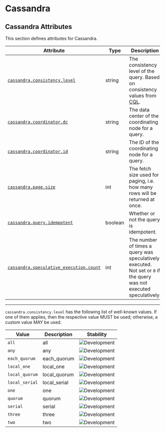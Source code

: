 <!-- NOTE: THIS FILE IS AUTOGENERATED. DO NOT EDIT BY HAND. -->
<!-- see templates/registry/markdown/attribute_namespace.md.j2 -->

# Cassandra

## Cassandra Attributes

This section defines attributes for Cassandra.

| Attribute | Type | Description | Examples | Stability |
|---|---|---|---|---|
| <a id="cassandra-consistency-level" href="#cassandra-consistency-level">`cassandra.consistency.level`</a> | string | The consistency level of the query. Based on consistency values from [CQL](https://docs.datastax.com/en/cassandra-oss/3.0/cassandra/dml/dmlConfigConsistency.html). | `all`; `each_quorum`; `quorum` | ![Development](https://img.shields.io/badge/-development-blue) |
| <a id="cassandra-coordinator-dc" href="#cassandra-coordinator-dc">`cassandra.coordinator.dc`</a> | string | The data center of the coordinating node for a query. | `us-west-2` | ![Development](https://img.shields.io/badge/-development-blue) |
| <a id="cassandra-coordinator-id" href="#cassandra-coordinator-id">`cassandra.coordinator.id`</a> | string | The ID of the coordinating node for a query. | `be13faa2-8574-4d71-926d-27f16cf8a7af` | ![Development](https://img.shields.io/badge/-development-blue) |
| <a id="cassandra-page-size" href="#cassandra-page-size">`cassandra.page.size`</a> | int | The fetch size used for paging, i.e. how many rows will be returned at once. | `5000` | ![Development](https://img.shields.io/badge/-development-blue) |
| <a id="cassandra-query-idempotent" href="#cassandra-query-idempotent">`cassandra.query.idempotent`</a> | boolean | Whether or not the query is idempotent. |  | ![Development](https://img.shields.io/badge/-development-blue) |
| <a id="cassandra-speculative-execution-count" href="#cassandra-speculative-execution-count">`cassandra.speculative_execution.count`</a> | int | The number of times a query was speculatively executed. Not set or `0` if the query was not executed speculatively. | `0`; `2` | ![Development](https://img.shields.io/badge/-development-blue) |

---

`cassandra.consistency.level` has the following list of well-known values. If one of them applies, then the respective value MUST be used; otherwise, a custom value MAY be used.

| Value  | Description | Stability |
|---|---|---|
| `all` | all | ![Development](https://img.shields.io/badge/-development-blue) |
| `any` | any | ![Development](https://img.shields.io/badge/-development-blue) |
| `each_quorum` | each_quorum | ![Development](https://img.shields.io/badge/-development-blue) |
| `local_one` | local_one | ![Development](https://img.shields.io/badge/-development-blue) |
| `local_quorum` | local_quorum | ![Development](https://img.shields.io/badge/-development-blue) |
| `local_serial` | local_serial | ![Development](https://img.shields.io/badge/-development-blue) |
| `one` | one | ![Development](https://img.shields.io/badge/-development-blue) |
| `quorum` | quorum | ![Development](https://img.shields.io/badge/-development-blue) |
| `serial` | serial | ![Development](https://img.shields.io/badge/-development-blue) |
| `three` | three | ![Development](https://img.shields.io/badge/-development-blue) |
| `two` | two | ![Development](https://img.shields.io/badge/-development-blue) |
